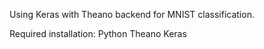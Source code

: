 Using Keras with Theano backend for MNIST classification. 

Required installation:
Python
Theano
Keras
